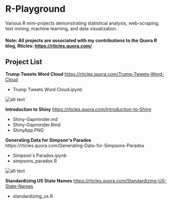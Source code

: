 # R-Playground
Various R mini-projects demonstrating statistical analysis, web-scraping, text mining, machine learning, and data visualization.
#### Note: All projects are associated with my contributions to the Quora R blog, Rticles: https://rticles.quora.com/

## Project List
<b>Trump Tweets Word Cloud</b> https://rticles.quora.com/Trump-Tweets-Word-Cloud <br>
<ul>
  <li>Trump Tweets Word Cloud.ipynb</li>
</ul>

![alt text](https://qph.fs.quoracdn.net/main-qimg-3fad725271a5cf9afd8fb7d3c7f3da8c) <br>

<b>Introduction to Shiny</b> https://rticles.quora.com/Introduction-to-Shiny <br>
<ul>
  <li>Shiny-Gapminder.md</li>
  <li>Shiny-Gapminder.Rmd</li>
  <li>ShinyApp.PNG</li>
</ul>
<b>Generating Data for Simpson's Paradox</b> https://rticles.quora.com/Generating-Data-for-Simpsons-Paradox <br>
<ul>
  <li>Simpson's Paradox.ipynb</li>
  <li>simpsons_paradox.R</li>
</ul>

![alt text](https://qph.fs.quoracdn.net/main-qimg-8afec86ab2d4fa5f9e02f4fc1837a755) <br>

<b>Standardizing US State Names</b> https://rticles.quora.com/Standardizing-US-State-Names <br>
<ul>
  <li>standardizing_us.R</li>
</ul>


